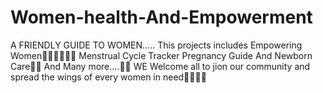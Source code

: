 # Women-health-And-Empowerment
A FRIENDLY GUIDE TO WOMEN.....
This projects includes Empowering Women👩🏿‍🏫👩🏿‍🏫
Menstrual Cycle Tracker
Pregnancy Guide And Newborn Care🤰🤱
And Many more....🎉🎉
WE Welcome all to jion our community and spread the wings of every women in need👱‍♀️🥰🎇
